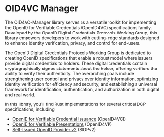 # OID4VC Manager
The OID4VC-Manager library serves as a versatile toolkit for implementing the OpenID for Verifiable Credentials (OpenID4VC) specifications family. Developed by the OpenID Digital Credentials Protocols Working Group, this library empowers developers to work with cutting-edge standards designed to enhance identity verification, privacy, and control for end-users.

The OpenID Digital Credentials Protocols Working Group is dedicated to creating OpenID specifications that enable a
robust model where issuers provide digital credentials to holders. These digital credentials contain cryptographically
signed statements about the holder, offering verifiers the ability to verify their authenticity. The overarching goals
include strengthening user control and privacy over identity information, optimizing identity verification for
efficiency and security, and establishing a universal framework for identification, authentication, and authorization in
both digital and real world.

In this library, you'll find Rust implementations for several critical DCP specifications, including:
* [OpenID for Verifiable Credential
  Issuance](https://openid.bitbucket.io/connect/openid-4-verifiable-credential-issuance-1_0.html) (OpenID4VCI)
* [OpenID for Verifiable Presentations](https://openid.bitbucket.io/connect/openid-connect-self-issued-v2-1_0.html) (OpenID4VP)
* [Self-Issued OpenID Provider v2](https://openid.bitbucket.io/connect/openid-connect-self-issued-v2-1_0.html) (SIOPv2)
